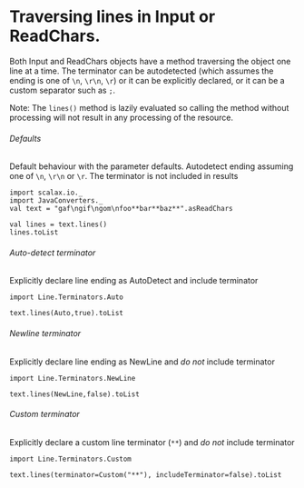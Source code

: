 # Traversing lines in Input or ReadChars.
Both Input and ReadChars objects have a method traversing the object one line at a time.
The terminator can be autodetected (which assumes the ending is one of `\n`, `\r\n`, `\r`) or it
can be explicitly declared, or it can be a custom separator such as `;`.

Note: The `lines()` method is lazily evaluated so calling the method without processing will
not result in any processing of the resource.

###### Defaults
Default behaviour with the parameter defaults.  Autodetect ending assuming one of
`\n`, `\r\n` or `\r`.  The terminator is not included in results

```tut:silent
import scalax.io._
import JavaConverters._
val text = "gaf\ngif\ngom\nfoo**bar**baz**".asReadChars
```

```tut
val lines = text.lines()
lines.toList
``` 

###### Auto-detect terminator
Explicitly declare line ending as AutoDetect and include terminator
```tut
import Line.Terminators.Auto

text.lines(Auto,true).toList
``` 

###### Newline terminator
Explicitly declare line ending as NewLine and _do not_ include terminator
```tut
import Line.Terminators.NewLine

text.lines(NewLine,false).toList
``` 

###### Custom terminator
Explicitly declare a custom line terminator (`**`) and _do not_ include terminator
```tut
import Line.Terminators.Custom

text.lines(terminator=Custom("**"), includeTerminator=false).toList
```